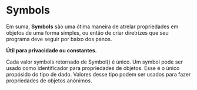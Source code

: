 # Symbols

Em suma, **Symbols** são uma ótima maneira de atrelar propriedades em objetos de uma forma simples, ou então de criar diretrizes que seu programa deve seguir por baixo dos panos.

**Útil para privacidade ou constantes.**

Cada valor symbols retornado de Symbol() é único. Um symbol pode ser usado como identificador para propriedades de objetos. Esse é o único propósido do tipo de dado.
Valores desse tipo podem ser usados para fazer propriedades de objetos anónimos.
